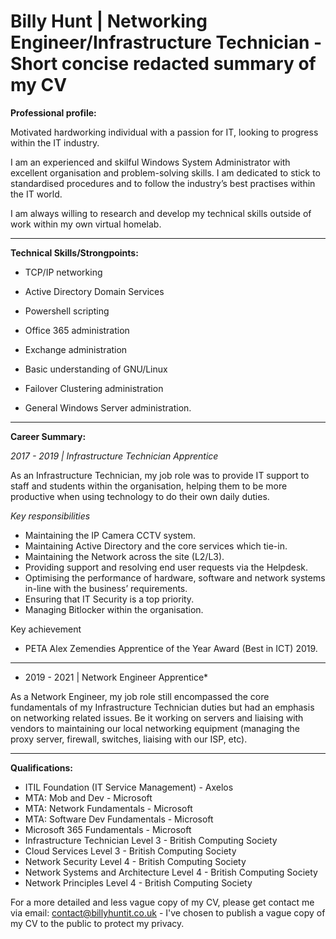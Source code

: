 # Billy Hunt | Networking Engineer/Infrastructure Technician - Short concise redacted summary of my CV

**Professional profile:**

Motivated hardworking individual with a passion for IT, looking to progress within the IT industry.

I am an experienced and skilful Windows System Administrator with excellent organisation and problem-solving skills. I am dedicated to stick to standardised procedures and to follow the industry’s best practises within the IT world.

I am always willing to research and develop my technical skills outside of work within my own virtual homelab.

___

**Technical Skills/Strongpoints:**

- TCP/IP networking

- Active Directory Domain Services

- Powershell scripting

- Office 365 administration

- Exchange administration

- Basic understanding of GNU/Linux

- Failover Clustering administration

- General Windows Server administration.

___

**Career Summary:**

*2017 - 2019 | Infrastructure Technician Apprentice*

As an Infrastructure Technician, my job role was to provide IT support to staff and students within the organisation, helping them to be more productive when using technology to do their own daily duties.

_Key responsibilities_

-  Maintaining the IP Camera CCTV system.
-  Maintaining Active Directory and the core services which tie-in.
-  Maintaining the Network across the site (L2/L3).
-  Providing support and resolving end user requests via the Helpdesk.
-  Optimising the performance of hardware, software and network systems in-line with the business’ requirements.
-  Ensuring that IT Security is a top priority.
-  Managing Bitlocker within the organisation.

Key achievement

-  PETA Alex Zemendies Apprentice of the Year Award (Best in ICT) 2019.

___

* 2019 - 2021 | Network Engineer Apprentice*

As a Network Engineer, my job role still encompassed the core fundamentals of my Infrastructure Technician duties but had an emphasis on networking related issues. Be it working on servers and liaising with vendors to maintaining our local networking equipment (managing the proxy server, firewall, switches, liaising with our ISP, etc).

___

**Qualifications:**

- ITIL Foundation (IT Service Management) - Axelos
- MTA: Mob and Dev - Microsoft
- MTA: Network Fundamentals - Microsoft
- MTA: Software Dev Fundamentals - Microsoft
- Microsoft 365 Fundamentals - Microsoft
- Infrastructure Technician Level 3 - British Computing Society
- Cloud Services Level 3 - British Computing Society
- Network Security Level 4 - British Computing Society
- Network Systems and Architecture Level 4 - British Computing Society
- Network Principles Level 4 - British Computing Society

For a more detailed and less vague copy of my CV, please get contact me via email: contact@billyhuntit.co.uk - I've chosen to publish a vague copy of my CV to the public to protect my privacy.
